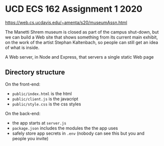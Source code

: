 # UCD ECS 162 Assignment 1 2020

https://web.cs.ucdavis.edu/~amenta/s20/museumAssn.html

The Manetti Shrem museum is closed as part of the campus shut-down, but we can build a Web site that shows something from its current main exhibit, on the work of the artist Stephan Kaltenbach, so people can still get an idea of what is inside.

A Web server, in Node and Express, that servers a single static Web page

## Directory structure

On the front-end:

- `public/index.html` is the html 
- `public/client.js` is the javacript
- `public/style.css` is the css styles

On the back-end:

- the app starts at `server.js`
- `package.json` includes the modules the the app uses
- safely store app secrets in `.env` (nobody can see this but you and people you invite)
